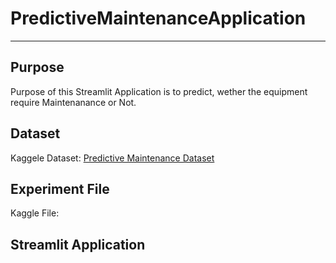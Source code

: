 # PredictiveMaintenanceApplication
---
## Purpose
Purpose of this Streamlit Application is to predict, wether the equipment require Maintenanance or Not.

## Dataset
Kaggele Dataset: [Predictive Maintenance Dataset](https://www.kaggle.com/datasets/stephanmatzka/predictive-maintenance-dataset-ai4i-2020)

## Experiment File
Kaggle File: []()

## Streamlit Application
